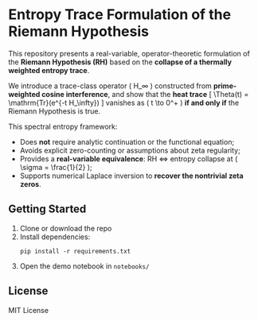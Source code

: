# Entropy Trace Formulation of the Riemann Hypothesis

This repository presents a real-variable, operator-theoretic formulation of the **Riemann Hypothesis (RH)** based on the **collapse of a thermally weighted entropy trace**. 

We introduce a trace-class operator \( H_∞ \) constructed from **prime-weighted cosine interference**, and show that the **heat trace**
\[
\Theta(t) = \mathrm{Tr}(e^{-t H_\infty})
\]
vanishes as \( t \to 0^+ \) **if and only if** the Riemann Hypothesis is true.

This spectral entropy framework:
- Does **not** require analytic continuation or the functional equation;
- Avoids explicit zero-counting or assumptions about zeta regularity;
- Provides a **real-variable equivalence**: RH ⇔ entropy collapse at \( \sigma = \frac{1}{2} \);
- Supports numerical Laplace inversion to **recover the nontrivial zeta zeros**.

## Getting Started

1. Clone or download the repo
2. Install dependencies:
   ```
   pip install -r requirements.txt
   ```
3. Open the demo notebook in `notebooks/`

## License

MIT License
